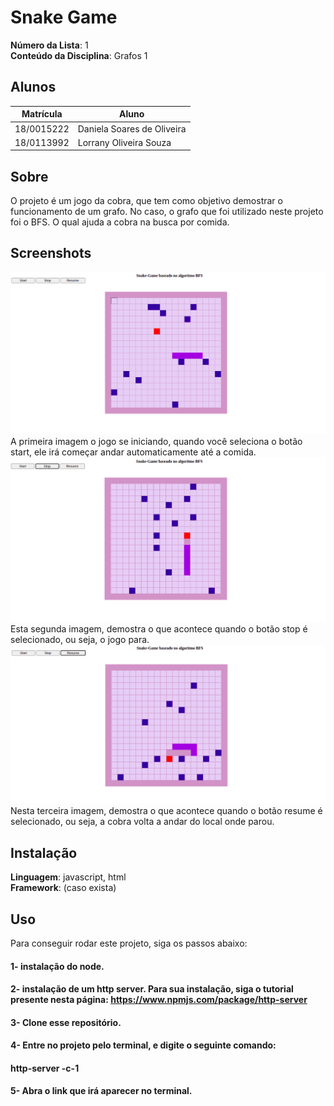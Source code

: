 # Snake Game

**Número da Lista**: 1<br>
**Conteúdo da Disciplina**: Grafos 1<br>

## Alunos
|Matrícula | Aluno |
| -- | -- |
| 18/0015222  |  Daniela Soares de Oliveira |
| 18/0113992  |  Lorrany Oliveira Souza |

## Sobre 
O projeto é um jogo da cobra, que tem como objetivo demostrar o funcionamento de um grafo. No caso, o grafo que foi utilizado neste projeto foi o BFS. O qual ajuda a cobra na busca por comida. 

## Screenshots
![imagem 1](/imagens/imagem1.png)
A primeira imagem o jogo se iniciando, quando você seleciona o botão start, ele irá começar andar automaticamente até a comida.
![imagem 2](/imagens/imagem3.png)
Esta segunda imagem, demostra o que acontece quando o botão stop é selecionado, ou seja, o jogo para.
![imagem 3](/imagens/imagem2.png)
Nesta terceira imagem, demostra o que acontece quando o botão resume é selecionado, ou seja, a cobra volta a andar do local onde parou.

## Instalação 
**Linguagem**: javascript, html<br>
**Framework**: (caso exista)<br>

## Uso 
Para conseguir rodar este projeto, siga os passos abaixo: 
#### 1- instalação do node.
#### 2- instalação de um http server. Para sua instalação, siga o tutorial presente nesta página: <https://www.npmjs.com/package/http-server>
#### 3- Clone esse repositório.
#### 4- Entre no projeto pelo terminal, e digite o seguinte comando: 
#### **http-server -c-1**
#### 5- Abra o link que irá aparecer no terminal.




